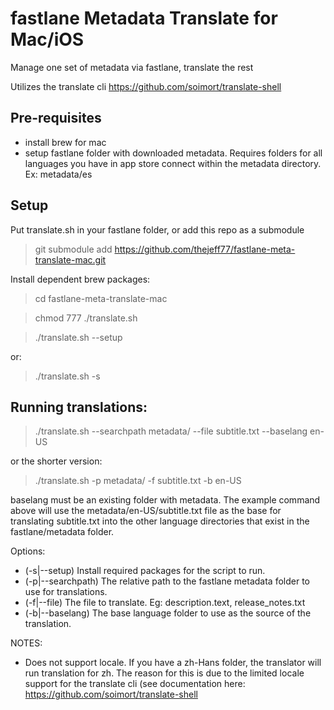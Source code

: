 # fastlane Metadata Translate for Mac/iOS

Manage one set of metadata via fastlane, translate the rest

Utilizes the translate cli https://github.com/soimort/translate-shell

## Pre-requisites

- install brew for mac
- setup fastlane folder with downloaded metadata. Requires folders for all languages you have in app store connect within the metadata directory. Ex: metadata/es

## Setup

Put translate.sh in your fastlane folder, or add this repo as a submodule

> git submodule add https://github.com/thejeff77/fastlane-meta-translate-mac.git

Install dependent brew packages:

> cd fastlane-meta-translate-mac

> chmod 777 ./translate.sh

> ./translate.sh --setup

or:

> ./translate.sh -s

## Running translations:

> ./translate.sh --searchpath metadata/ --file subtitle.txt --baselang en-US

or the shorter version:

> ./translate.sh -p metadata/ -f subtitle.txt -b en-US

baselang must be an existing folder with metadata. The example command above will use the metadata/en-US/subtitle.txt file as the base for translating subtitle.txt into the other language directories that exist in the fastlane/metadata folder.

Options:

- (-s|--setup) Install required packages for the script to run.
- (-p|--searchpath) The relative path to the fastlane metadata folder to use for translations.
- (-f|--file) The file to translate. Eg: description.text, release_notes.txt
- (-b|--baselang) The base language folder to use as the source of the translation.

NOTES:
- Does not support locale. If you have a zh-Hans folder, the translator will run translation for zh. The reason for this is due to the limited locale support for the translate cli (see documentation here: https://github.com/soimort/translate-shell
